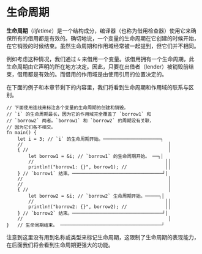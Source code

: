 # 生命周期

**生命周期**（*lifetime*）是一个结构成分，编译器（也称为借用检查器）使用它来确保所有的借用都是有效的。确切地说，一个变量的生命周期在它创建的时候开始，在它销毁的时候结束。虽然生命周期和作用域经常被一起提到，但它们并不相同。

例如考虑这种情况，我们通过 `&` 来借用一个变量。该借用拥有一个生命周期，此生命周期由它声明的所在地方决定。因此，只要在出借者（lender）被销毁前结束，借用都是有效的。而借用的作用域是由使用引用的位置决定的。

在下面的例子和本章节剩下的内容里，我们将看到生命周期和作用域的联系与区别。

```rust,editable
// 下面使用连线来标注各个变量的生命周期的创建和销毁。
// `i` 的生命周期最长，因为它的作用域完全覆盖了 `borrow1` 和
// `borrow2` 两者。`borrow1` 和 `borrow2` 的周期没有关联，
// 因为它们各不相交。
fn main() {
    let i = 3; // `i` 的生命周期开始。─────────────────────┐
    //                                                     │
    { //                                                   │
        let borrow1 = &i; // `borrow1` 的生命周期开始。 ──┐│
        //                                                ││
        println!("borrow1: {}", borrow1); //              ││
    } // `borrow1` 结束。─────────────────────────────────┘│
    //                                                     │
    //                                                     │
    { //                                                   │
        let borrow2 = &i; // `borrow2` 生命周期开始。─────┐│
        //                                                ││
        println!("borrow2: {}", borrow2); //              ││
    } // `borrow2` 结束。─────────────────────────────────┘│
    //                                                     │
}   // 生命周期结束。 ─────────────────────────────────────┘
```

注意到这里没有用到名称或类型来标记生命周期，这限制了生命周期的表现能力，在后面我们将会看到生命周期更强大的功能。
